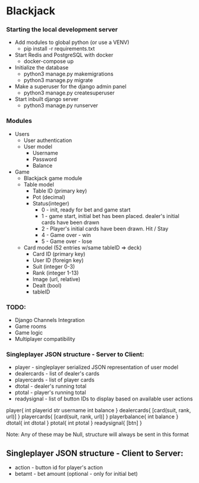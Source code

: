 # Blackjack

### Starting the local development server
- Add modules to global python (or use a VENV)
  - pip install -r requirements.txt
- Start Redis and PostgreSQL with docker
  - docker-compose up
- Initialize the database
  - python3 manage.py makemigrations
  - python3 manage.py migrate
- Make a superuser for the django admin panel
  - python3 manage.py createsuperuser
- Start inbuilt django server
  - python3 manage.py runserver

### Modules
- Users
  - User authentication
  - User model
    - Username
    - Password
    - Balance
- Game
  - Blackjack game module
  - Table model
    - Table ID (primary key)
    - Pot (decimal)
    - Status(integer)
      - 0 - init, ready for bet and game start
      - 1 - game start, initial bet has been placed. dealer's initial cards have been drawn
      - 2 - Player's initial cards have been drawn. Hit / Stay
      - 4 - Game over - win
      - 5 - Game over - lose
  - Card model (52 entries w/same tableID => deck)
    - Card ID (primary key)
    - User ID (foreign key)
    - Suit (integer 0-3)
    - Rank (integer 1-13)
    - Image (url, relative)
    - Dealt (bool)
    - tableID

### TODO:
- Django Channels Integration
- Game rooms
- Game logic
- Multiplayer compatibility

### Singleplayer JSON structure - Server to Client:
- player - singleplayer serialized JSON representation of user model
- dealercards - list of dealer's cards
- playercards - list of player cards
- dtotal - dealer's running total
- ptotal - player's running total
- readysignal - list of button IDs to display based on available user actions

player{
  int playerid
  str username
  int balance
}
dealercards{
  [card(suit, rank, url)]
}
playercards{
  [card(suit, rank, url)]
}
playerbalance{
  int balance
}
dtotal{
  int dtotal
}
ptotal{
  int ptotal
}
readysignal{
  [btn]
}

Note: Any of these may be Null, structure will always be sent in this format

## Singleplayer JSON structure - Client to Server:
- action - button id for player's action
- betamt - bet amount (optional - only for initial bet)

